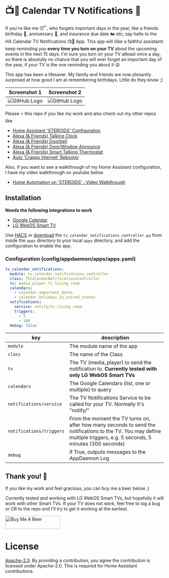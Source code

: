 # :tv::calendar: Calendar TV Notifications :chicken:

If you're like me :sleeping:, who forgets important days in the year, like a friends birthday :birthday:, anniversary :gift:, and insurance due date :motorcycle: etc; say hello to the HA Calendar TV Notifications :tv::calendar: App. This app will (like a faithful assistant) keep reminding you **every time you turn on your TV** about the upcoming events in the next 15 days. I'm sure you turn on your TV atleast once a day, so there is absolutly no chance that you will ever forget an important day of the year, if your TV is the one reminding you about it :stuck_out_tongue_winking_eye:

This app has been a lifesaver. My family and friends are now plesantly surprised at how good I am at remembering birthdays. Little do they know ;)

Screenshot 1 | Screenshot 2
-- | --
![GitHub Logo](https://ubhits.s3.amazonaws.com/tv_cal_notify/TVCalNotify01.jpeg) | ![GitHub Logo](https://ubhits.s3.amazonaws.com/tv_cal_notify/TVCalNotify02.jpeg)

Please ⭐ this repo if you like my work and also check out my other repos like
- [Home Assistant 'STEROIDS' Configuration](https://github.com/UbhiTS/ha-config-ataraxis)
- [Alexa (& Friends) Talking Clock](https://github.com/UbhiTS/ad-alexatalkingclock)
- [Alexa (& Friends) Doorbell](https://github.com/UbhiTS/ad-alexadoorbell)
- [Alexa (& Friends) Door/Window Announce](https://github.com/UbhiTS/ad-alexadoorwindowannounce)
- [Alexa (& Friends) Smart Talking Thermostat](https://github.com/UbhiTS/ad-alexasmarttalkingthermostat)
- [Auto 'Crappy Internet' Rebooter](https://github.com/UbhiTS/ad-autointernetrebooter)

Also, if you want to see a walkthrough of my Home Assistant configuration, I have my video walkthrough on youtube below
- [Home Automation on 'STEROIDS' : Video Walkthrough](https://youtu.be/qqktLE9_45A)

## Installation
**Needs the following integrations to work**
- [Google Calendar](https://www.home-assistant.io/integrations/calendar.google/)
- [LG WebOS Smart TV](https://www.home-assistant.io/integrations/webostv/)

Use [HACS](https://github.com/custom-components/hacs) or [download](https://github.com/UbhiTS/ad-tvcalendarnotifications) the `tv_calendar_notifications_controller.py` from inside the `apps` directory to your local `apps` directory, and add the configuration to enable the app.

### Configuration (config/appdaemon/apps/apps.yaml)
```yaml
tv_calendar_notifications:
  module: tv_calendar_notifications_controller
  class: TVCalendarNotificationsController
  tv: media_player.tv_living_room
  calendars:
    - calendar.important_dates
    - calendar.holidays_in_united_states
  notifications:
    service: notify/tv_living_room
    triggers:
      - 5
      - 300
  debug: false
```

key | description
-- | --
`module` | The module name of the app
`class` | The name of the Class
`tv` | The TV (media_player) to send the notification to. **Currently tested with only LG WebOS Smart TVs**
`calendars` | The Google Calendars (list, one or multiple) to query
`notifications/service` | The TV Notifications Service to be called for your TV. Normally it's "notify/<your tv name>"
`notifications/triggers` | From the moment the TV turns on, after how many seconds to send the notifications to the TV. You may define multiple triggers, e.g. 5 seconds, 5 minutes (300 seconds)
`debug` | if True, outputs messages to the AppDaemon Log

## Thank you! :raised_hands:
If you like my work and feel gracious, you can buy me a beer below ;)

Currently tested and working with LG WebOS Smart TVs, but hopefully it will work with other Smart TVs. If your TV does not work, feel free to log a bug or CR to the repo and I'll try to get it working at the earliest.

<a href="https://www.buymeacoffee.com/ubhits" target="_blank">
<img src="https://www.buymeacoffee.com/assets/img/custom_images/orange_img.png"
     alt="Buy Me A Beer" 
     style="height:41px !important; width:174px !important;" />
</a>

# License
[Apache-2.0](LICENSE). By providing a contribution, you agree the contribution is licensed under Apache-2.0. This is required for Home Assistant contributions.
